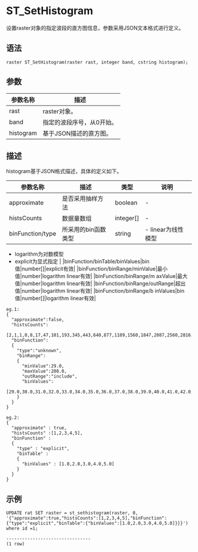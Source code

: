 # ST\_SetHistogram

设置raster对象的指定波段的直方图信息，参数采用JSON文本格式进行定义。

## 语法

```
raster ST_SetHistogram(raster rast, integer band, cstring histogram);
```

## 参数

|参数名称|描述|
|----|--|
|rast|raster对象。|
|band|指定的波段序号，从0开始。|
|histogram|基于JSON描述的直方图。|

## 描述

histogram基于JSON格式描述，具体的定义如下。

|参数名称|描述|类型|说明|
|----|--|--|--|
|approximate|是否采用抽样方法|boolean|-|
|histsCounts|数据量数组|integer\[\]|-|
|binFunction/type|所采用的bin函数类型|string|-   linear为线性模型
-   logarithm为对数模型
-   explicit为显式指定 |
|binFunction/binTable/binValues|bin值|number\[\]|explicit有效|
|binFunction/binRange/minValue|最小值|number|logarithm linear有效|
|binFunction/binRange/m axValue|最大值|number|logarithm linear有效|
|binFunction/binRange/outRange|超出值|number|logarithm linear有效|
|binFunction/binRange/b inValues|bin值|number\[\]|logarithm linear有效|

```
eg.1:
{
  "approximate":false,
  "histsCounts":
  [2,1,1,0,8,17,47,101,193,345,443,640,877,1189,1560,1847,2087,2560,2816,3193,3567,3840,4101,4415,4498,3876,3235,2458,1800,1598,1087,731,638,426,264,198,147,126,104,104,80,84,86,71,80,62,74,85,72,80,70,88,69,68,62,58,63,51,53,55,54,56,55,63,47,39,49,59,66,62,64,73,66,72,67,84,86,79,91,92,117,138,136,142,157,225,287,285,382,449,567,628,750,855,1021,1142,1242,1410,1504,1590,1786,1870,2044,2099,2277,2373,2451,2585,2646,2882,2878,3091,3396,3620,3911,4124,4304,4700,4893,5314,5446,5657,5765,5649,5749,5753,5601,5335,5161,4943,4592,4445,4207,4083,4090,4270,4465,4514,4844,5204,5331,5597,5777,5838,6004,6316,6095,5762,5567,5465,4923,4677,4220,3843,3401,3041,2571,2345,1972,1725,1376,1140,1008,841,716,548,442,373,308,212,133,78,68,31,24,12,2,2,1],
  "binFunction":
  {
    "type":"unknown",
    "binRange":
    {
      "minValue":29.0,
      "maxValue":208.0,
      "outRange":"include",
      "binValues":
      [29.0,30.0,31.0,32.0,33.0,34.0,35.0,36.0,37.0,38.0,39.0,40.0,41.0,42.0,43.0,44.0,45.0,46.0,47.0,48.0,49.0,50.0,51.0,52.0,53.0,54.0,55.0,56.0,57.0,58.0,59.0,60.0,61.0,62.0,63.0,64.0,65.0,66.0,67.0,68.0,69.0,70.0,71.0,72.0,73.0,74.0,75.0,76.0,77.0,78.0,79.0,80.0,81.0,82.0,83.0,84.0,85.0,86.0,87.0,88.0,89.0,90.0,91.0,92.0,93.0,94.0,95.0,96.0,97.0,98.0,99.0,100.0,101.0,102.0,103.0,104.0,105.0,106.0,107.0,108.0,109.0,110.0,111.0,112.0,113.0,114.0,115.0,116.0,117.0,118.0,119.0,120.0,121.0,122.0,123.0,124.0,125.0,126.0,127.0,128.0,129.0,130.0,131.0,132.0,133.0,134.0,135.0,136.0,137.0,138.0,139.0,140.0,141.0,142.0,143.0,144.0,145.0,146.0,147.0,148.0,149.0,150.0,151.0,152.0,153.0,154.0,155.0,156.0,157.0,158.0,159.0,160.0,161.0,162.0,163.0,164.0,165.0,166.0,167.0,168.0,169.0,170.0,171.0,172.0,173.0,174.0,175.0,176.0,177.0,178.0,179.0,180.0,181.0,182.0,183.0,184.0,185.0,186.0,187.0,188.0,189.0,190.0,191.0,192.0,193.0,194.0,195.0,196.0,197.0,198.0,199.0,200.0,201.0,202.0,203.0,204.0,205.0,206.0,207.0]
    }
  }
}

eg.2:
{
  "approximate" : true,
  "histsCounts" :[1,2,3,4,5],
  "binFunction" :
  {
    "type" : "explicit",
    "binTable" : 
    {
      "binValues" : [1.0,2.0,3.0,4.0,5.0]
    }
  }
}
```

## 示例

```
UPDATE rat SET raster = st_sethistogram(raster, 0, '{"approximate":true,"histsCounts":[1,2,3,4,5],"binFunction":{"type":"explicit","binTable":{"binValues":[1.0,2.0,3.0,4.0,5.0]}}}') where id =1;

--------------------------------
(1 row)
```

